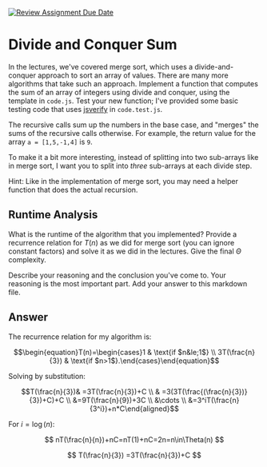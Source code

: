[![Review Assignment Due Date](https://classroom.github.com/assets/deadline-readme-button-24ddc0f5d75046c5622901739e7c5dd533143b0c8e959d652212380cedb1ea36.svg)](https://classroom.github.com/a/E1vcEWuv)
# Divide and Conquer Sum

In the lectures, we've covered merge sort, which uses a divide-and-conquer
approach to sort an array of values. There are many more algorithms that take
such an approach. Implement a function that computes the sum of an array of
integers using divide and conquer, using the template in `code.js`. Test your
new function; I've provided some basic testing code that uses
[jsverify](https://jsverify.github.io/) in `code.test.js`.

The recursive calls sum up the numbers in the base case, and "merges" the sums
of the recursive calls otherwise. For example, the return value for the array `a
= [1,5,-1,4]` is `9`.

To make it a bit more interesting, instead of splitting into two sub-arrays like
in merge sort, I want you to split into *three* sub-arrays at each divide step.

Hint: Like in the implementation of merge sort, you may need a helper function
that does the actual recursion.

## Runtime Analysis

What is the runtime of the algorithm that you implemented? Provide a recurrence
relation for $T(n)$ as we did for merge sort (you can ignore constant factors)
and solve it as we did in the lectures. Give the final $\Theta$ complexity.

Describe your reasoning and the conclusion you've come to. Your reasoning is the
most important part. Add your answer to this markdown file.

## Answer
The recurrence relation for my algorithm is:

$$\begin{equation}T(n)=\begin{cases}1 & \text{if $n&le;1$} \\
3T(\frac{n}{3}) & \text{if $n>1$}.\end{cases}\end{equation}$$

Solving by substitution:


$$T(\frac{n}{3})& =3T(\frac{n}{3})+C \\
& =3(3T(\frac{(\frac{n}{3})}{3})+C)+C \\ 
&=9T(\frac{n}{9})+3C \\
&\cdots \\ 
&=3^iT(\frac{n}{3^i})+n*C\end{aligned}$$

For $i=\log(n)$:

$$
nT(\frac{n}{n})+nC=nT(1)+nC=2n=n\in\Theta(n)
$$

$$
T(\frac{n}{3}) =3T(\frac{n}{3})+C
$$

